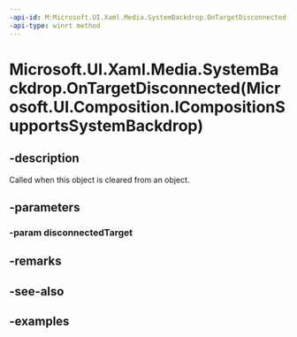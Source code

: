 ```yaml
---
-api-id: M:Microsoft.UI.Xaml.Media.SystemBackdrop.OnTargetDisconnected(Microsoft.UI.Composition.ICompositionSupportsSystemBackdrop)
-api-type: winrt method
---
```


# Microsoft.UI.Xaml.Media.SystemBackdrop.OnTargetDisconnected(Microsoft.UI.Composition.ICompositionSupportsSystemBackdrop)

<!--
protected virtual void OnTargetDisconnected (Microsoft.UI.Composition.ICompositionSupportsSystemBackdrop disconnectedTarget);
-->


## -description

Called when this object is cleared from an object.

## -parameters

### -param disconnectedTarget

## -remarks

## -see-also

## -examples
